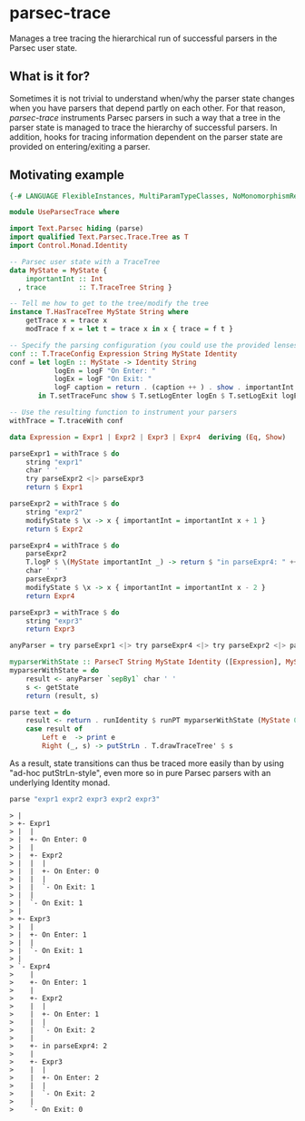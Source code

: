 # parsec-trace

Manages a tree tracing the hierarchical run of successful parsers in the Parsec user state.

## What is it for?

Sometimes it is not trivial to understand when/why the parser state changes when you have parsers that depend partly on each other. For that reason, *parsec-trace* instruments Parsec parsers in such a way that a tree in the parser state is managed to trace the hierarchy of successful parsers. In addition, hooks for tracing information dependent on the parser state are provided on entering/exiting a parser.

## Motivating example

```haskell
{-# LANGUAGE FlexibleInstances, MultiParamTypeClasses, NoMonomorphismRestriction  #-}

module UseParsecTrace where

import Text.Parsec hiding (parse)
import qualified Text.Parsec.Trace.Tree as T
import Control.Monad.Identity

-- Parsec user state with a TraceTree
data MyState = MyState {
    importantInt :: Int
  , trace        :: T.TraceTree String } 

-- Tell me how to get to the tree/modify the tree
instance T.HasTraceTree MyState String where
    getTrace x = trace x
    modTrace f x = let t = trace x in x { trace = f t }

-- Specify the parsing configuration (you could use the provided lenses, too)
conf :: T.TraceConfig Expression String MyState Identity
conf = let logEn :: MyState -> Identity String
           logEn = logF "On Enter: "
           logEx = logF "On Exit: "
           logF caption = return . (caption ++ ) . show . importantInt
       in T.setTraceFunc show $ T.setLogEnter logEn $ T.setLogExit logEx T.defaultTraceConfig

-- Use the resulting function to instrument your parsers
withTrace = T.traceWith conf

data Expression = Expr1 | Expr2 | Expr3 | Expr4  deriving (Eq, Show)

parseExpr1 = withTrace $ do
    string "expr1"
    char ' '
    try parseExpr2 <|> parseExpr3
    return $ Expr1 

parseExpr2 = withTrace $ do
    string "expr2"
    modifyState $ \x -> x { importantInt = importantInt x + 1 }
    return $ Expr2

parseExpr4 = withTrace $ do
    parseExpr2
    T.logP $ \(MyState importantInt _) -> return $ "in parseExpr4: " ++ show importantInt
    char ' '
    parseExpr3
    modifyState $ \x -> x { importantInt = importantInt x - 2 }
    return Expr4

parseExpr3 = withTrace $ do
    string "expr3"
    return Expr3

anyParser = try parseExpr1 <|> try parseExpr4 <|> try parseExpr2 <|> parseExpr3

myparserWithState :: ParsecT String MyState Identity ([Expression], MyState)
myparserWithState = do
    result <- anyParser `sepBy1` char ' '
    s <- getState 
    return (result, s)

parse text = do
    result <- return . runIdentity $ runPT myparserWithState (MyState 0 T.initialTraceTree) "" text
    case result of
        Left e  -> print e
        Right (_, s) -> putStrLn . T.drawTraceTree' $ s

```
As a result, state transitions can thus be traced more easily than by using "ad-hoc putStrLn-style", even more so in pure Parsec parsers with an underlying Identity monad.

```haskell
parse "expr1 expr2 expr3 expr2 expr3"
```

```
> |
> +- Expr1
> |  |
> |  +- On Enter: 0
> |  |
> |  +- Expr2
> |  |  |
> |  |  +- On Enter: 0
> |  |  |
> |  |  `- On Exit: 1
> |  |
> |  `- On Exit: 1
> |
> +- Expr3
> |  |
> |  +- On Enter: 1
> |  |
> |  `- On Exit: 1
> |
> `- Expr4
>    |
>    +- On Enter: 1
>    |
>    +- Expr2
>    |  |
>    |  +- On Enter: 1
>    |  |
>    |  `- On Exit: 2
>    |
>    +- in parseExpr4: 2
>    |
>    +- Expr3
>    |  |
>    |  +- On Enter: 2
>    |  |
>    |  `- On Exit: 2
>    |
>    `- On Exit: 0
```


